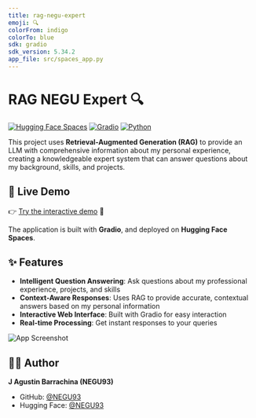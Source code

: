 ```yaml
---
title: rag-negu-expert
emoji: 🔍
colorFrom: indigo
colorTo: blue
sdk: gradio
sdk_version: 5.34.2
app_file: src/spaces_app.py
---
```


# RAG NEGU Expert 🔍

[![Hugging Face Spaces](https://img.shields.io/badge/🤗%20Hugging%20Face-Spaces-blue)](https://huggingface.co/spaces/NEGU93/rag-negu-expert)
[![Gradio](https://img.shields.io/badge/Gradio-5.34.2-orange)](https://gradio.app/)
[![Python](https://img.shields.io/badge/Python-3.8+-blue.svg)](https://www.python.org/downloads/)

This project uses **Retrieval-Augmented Generation (RAG)** to provide an LLM with comprehensive information about my personal experience, creating a knowledgeable expert system that can answer questions about my background, skills, and projects.


## 🚀 Live Demo

👉 [Try the interactive demo](https://huggingface.co/spaces/NEGU93/rag-negu-expert) 🤗

The application is built with **Gradio**, and deployed on **Hugging Face Spaces**.

## ✨ Features

- **Intelligent Question Answering**: Ask questions about my professional experience, projects, and skills
- **Context-Aware Responses**: Uses RAG to provide accurate, contextual answers based on my personal information
- **Interactive Web Interface**: Built with Gradio for easy interaction
- **Real-time Processing**: Get instant responses to your queries

![App Screenshot](img/chat_example.png)


## 👨‍💻 Author

**J Agustin Barrachina (NEGU93)**
- GitHub: [@NEGU93](https://github.com/NEGU93)
- Hugging Face: [@NEGU93](https://huggingface.co/NEGU93)
